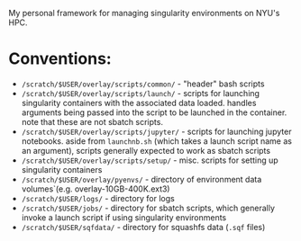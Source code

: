 My personal framework for managing singularity environments on NYU's HPC.

# Conventions:
* `/scratch/$USER/overlay/scripts/common/` - "header" bash scripts
* `/scratch/$USER/overlay/scripts/launch/` - scripts for launching singularity containers with the associated data loaded. handles arguments being passed into the script to be launched in the container. note that these are not sbatch scripts.
* `/scratch/$USER/overlay/scripts/jupyter/` - scripts for launching jupyter notebooks. aside from `launchnb.sh` (which takes a launch script name as an argument), scripts generally expected to work as sbatch scripts
* `/scratch/$USER/overlay/scripts/setup/` - misc. scripts for setting up singularity containers
* `/scratch/$USER/overlay/pyenvs/` - directory of environment data volumes`(e.g. overlay-10GB-400K.ext3)
* `/scratch/$USER/logs/` - directory for logs
* `/scratch/$USER/jobs/` - directory for sbatch scripts, which generally invoke a launch script if using singularity environments
* `/scratch/$USER/sqfdata/` - directory for squashfs data (`.sqf` files)

